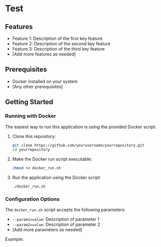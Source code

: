 # Test

## Features

- Feature 1: Description of the first key feature
- Feature 2: Description of the second key feature
- Feature 3: Description of the third key feature
- [Add more features as needed]

## Prerequisites

- Docker installed on your system
- [Any other prerequisites]

## Getting Started

### Running with Docker

The easiest way to run this application is using the provided Docker script:

1. Clone this repository:
   ```bash
   git clone https://github.com/yourusername/yourrepository.git
   cd yourrepository
   ```

2. Make the Docker run script executable:
   ```bash
   chmod +x docker_run.sh
   ```

3. Run the application using the Docker script:
   ```bash
   ./docker_run.sh
   ```

### Configuration Options

The `docker_run.sh` script accepts the following parameters:

- `--param1=value`: Description of parameter 1
- `--param2=value`: Description of parameter 2
- [Add more parameters as needed]

Example: